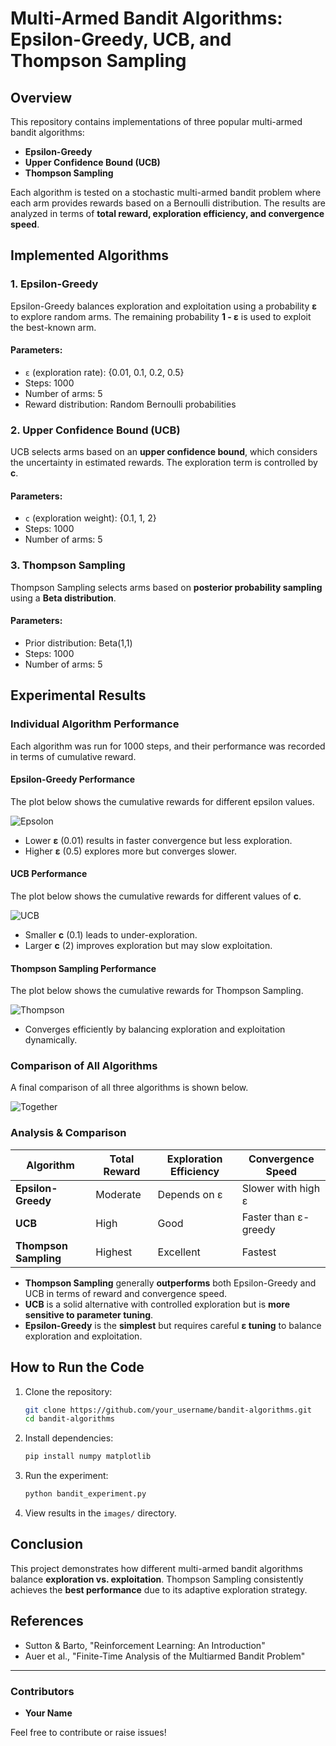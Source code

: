 # Multi-Armed Bandit Algorithms: Epsilon-Greedy, UCB, and Thompson Sampling

## Overview

This repository contains implementations of three popular multi-armed bandit algorithms:

- **Epsilon-Greedy**
- **Upper Confidence Bound (UCB)**
- **Thompson Sampling**

Each algorithm is tested on a stochastic multi-armed bandit problem where each arm provides rewards based on a Bernoulli distribution. The results are analyzed in terms of **total reward, exploration efficiency, and convergence speed**.

## Implemented Algorithms

### 1. Epsilon-Greedy

Epsilon-Greedy balances exploration and exploitation using a probability **ε** to explore random arms. The remaining probability **1 - ε** is used to exploit the best-known arm.

#### Parameters:

- `ε` (exploration rate): {0.01, 0.1, 0.2, 0.5}
- Steps: 1000
- Number of arms: 5
- Reward distribution: Random Bernoulli probabilities

### 2. Upper Confidence Bound (UCB)

UCB selects arms based on an **upper confidence bound**, which considers the uncertainty in estimated rewards. The exploration term is controlled by **c**.

#### Parameters:

- `c` (exploration weight): {0.1, 1, 2}
- Steps: 1000
- Number of arms: 5

### 3. Thompson Sampling

Thompson Sampling selects arms based on **posterior probability sampling** using a **Beta distribution**.

#### Parameters:

- Prior distribution: Beta(1,1)
- Steps: 1000
- Number of arms: 5

## Experimental Results

### Individual Algorithm Performance

Each algorithm was run for 1000 steps, and their performance was recorded in terms of cumulative reward.

#### **Epsilon-Greedy Performance**

The plot below shows the cumulative rewards for different epsilon values.

![Epsolon](https://github.com/user-attachments/assets/be6e54a2-e86b-4665-a143-35be088a598b)

- Lower **ε** (0.01) results in faster convergence but less exploration.
- Higher **ε** (0.5) explores more but converges slower.

#### **UCB Performance**

The plot below shows the cumulative rewards for different values of **c**.

![UCB](https://github.com/user-attachments/assets/f48cd42e-3aa9-4808-afbc-be1fceebeddc)

- Smaller **c** (0.1) leads to under-exploration.
- Larger **c** (2) improves exploration but may slow exploitation.

#### **Thompson Sampling Performance**

The plot below shows the cumulative rewards for Thompson Sampling.

![Thompson](https://github.com/user-attachments/assets/8799a8e8-ff98-4455-9432-0ca2bd74f8a4)

- Converges efficiently by balancing exploration and exploitation dynamically.

### **Comparison of All Algorithms**

A final comparison of all three algorithms is shown below.

![Together](https://github.com/user-attachments/assets/bd32b2a5-b5d2-4d66-862f-7ffb61168722)

### **Analysis & Comparison**

| Algorithm             | Total Reward | Exploration Efficiency | Convergence Speed    |
| --------------------- | ------------ | ---------------------- | -------------------- |
| **Epsilon-Greedy**    | Moderate     | Depends on ε           | Slower with high ε   |
| **UCB**               | High         | Good                   | Faster than ε-greedy |
| **Thompson Sampling** | Highest      | Excellent              | Fastest              |

- **Thompson Sampling** generally **outperforms** both Epsilon-Greedy and UCB in terms of reward and convergence speed.
- **UCB** is a solid alternative with controlled exploration but is **more sensitive to parameter tuning**.
- **Epsilon-Greedy** is the **simplest** but requires careful **ε tuning** to balance exploration and exploitation.

## How to Run the Code

1. Clone the repository:
   ```bash
   git clone https://github.com/your_username/bandit-algorithms.git
   cd bandit-algorithms
   ```
2. Install dependencies:
   ```bash
   pip install numpy matplotlib
   ```
3. Run the experiment:
   ```bash
   python bandit_experiment.py
   ```
4. View results in the `images/` directory.

## Conclusion

This project demonstrates how different multi-armed bandit algorithms balance **exploration vs. exploitation**. Thompson Sampling consistently achieves the **best performance** due to its adaptive exploration strategy.

## References

- Sutton & Barto, "Reinforcement Learning: An Introduction"
- Auer et al., "Finite-Time Analysis of the Multiarmed Bandit Problem"

---

### Contributors

- **Your Name**

Feel free to contribute or raise issues!

